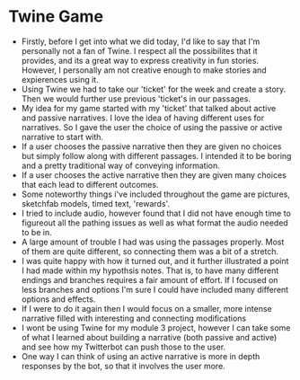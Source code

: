 # Twine Game
- Firstly, before I get into what we did today, I'd like to say that I'm personally not a fan of Twine. I respect all the possibilites that it provides, and its a great way to express creativity in fun stories. However, I personally am not creative enough to make stories and expierences using it.
- Using Twine we had to take our 'ticket' for the week and create a story. Then we would further use previous 'ticket's in our passages. 
- My idea for my game started with my 'ticket' that talked about active and passive narratives. I love the idea of having different uses for narratives. So I gave the user the choice of using the passive or active narrative to start with.
- If a user chooses the passive narrative then they are given no choices but simply follow along with different passages. I intended it to be boring and a pretty traditional way of conveying information.
- If a user chooses the active narrative then they are given many choices that each lead to different outcomes. 
- Some noteworthy things i've included throughout the game are pictures, sketchfab models, timed text, 'rewards'.
- I tried to include audio, however found that I did not have enough time to figureout all the pathing issues as well as what format the audio needed to be in.
- A large amount of trouble I had was using the passages properly. Most of them are quite different, so connecting them was a bit of a stretch.
- I was quite happy with how it turned out, and it further illustrated a point I had made within my hypothsis notes. That is, to have many different endings and branches requires a fair amount of effort. If I focused on less branches and options I'm sure I could have included many different options and effects.
- If I were to do it again then I would focus on a smaller, more intense narrative filled with interesting and connecting modifications
- I wont be using Twine for my module 3 project, however I can take some of what I learned about building a narrative (both passive and active) and see how my Twitterbot can push those to the user. 
- One way I can think of using an active narrative is more in depth responses by the bot, so that it involves the user more. 
